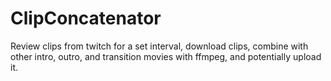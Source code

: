 # ClipConcatenator
Review clips from twitch for a set interval, download clips, combine with other intro, outro, and transition movies with ffmpeg, and potentially upload it.
